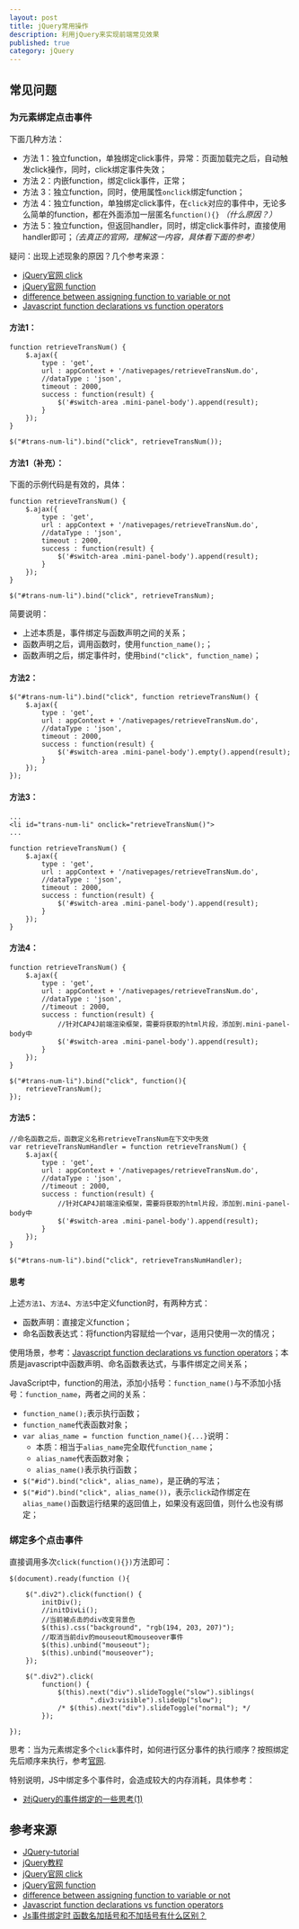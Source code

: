 ```yaml
---
layout: post
title: jQuery常用操作
description: 利用jQuery来实现前端常见效果
published: true
category: jQuery
---
```




## 常见问题

### 为元素绑定点击事件

下面几种方法：

* 方法 1：独立function，单独绑定click事件，异常：页面加载完之后，自动触发click操作，同时，click绑定事件失效；
* 方法 2：内嵌function，绑定click事件，正常；
* 方法 3：独立function，同时，使用属性`onclick`绑定function；
* 方法 4：独立function，单独绑定click事件，在`click`对应的事件中，无论多么简单的function，都在外面添加一层匿名`function(){}` *（什么原因？）*
* 方法 5：独立function，但返回handler，同时，绑定click事件时，直接使用handler即可；*（去真正的官网，理解这一内容，具体看下面的参考）*

疑问：出现上述现象的原因？几个参考来源：

* [jQuery官网 click][jQuery官网 click]
* [jQuery官网 function][jQuery官网 function]
* [difference between assigning function to variable or not][difference between assigning function to variable or not]
* [Javascript function declarations vs function operators][Javascript function declarations vs function operators]


#### 方法1：

	function retrieveTransNum() {
		$.ajax({
			type : 'get',
			url : appContext + '/nativepages/retrieveTransNum.do',
			//dataType : 'json',
			timeout : 2000,
			success : function(result) {
				$('#switch-area .mini-panel-body').append(result);
			}
		});
	} 
	
	$("#trans-num-li").bind("click", retrieveTransNum());
	
#### 方法1（补充）：

下面的示例代码是有效的，具体：

	function retrieveTransNum() {
		$.ajax({
			type : 'get',
			url : appContext + '/nativepages/retrieveTransNum.do',
			//dataType : 'json',
			timeout : 2000,
			success : function(result) {
				$('#switch-area .mini-panel-body').append(result);
			}
		});
	} 
	
	$("#trans-num-li").bind("click", retrieveTransNum);

简要说明：

* 上述本质是，事件绑定与函数声明之间的关系；
* 函数声明之后，调用函数时，使用`function_name();`；
* 函数声明之后，绑定事件时，使用`bind("click", function_name)`；

#### 方法2：

	$("#trans-num-li").bind("click", function retrieveTransNum() {
		$.ajax({
			type : 'get',
			url : appContext + '/nativepages/retrieveTransNum.do',
			//dataType : 'json',
			timeout : 2000,
			success : function(result) {
				$('#switch-area .mini-panel-body').empty().append(result);
			}
		});
	});

#### 方法3：
	
	...
	<li id="trans-num-li" onclick="retrieveTransNum()">
	...
	
	function retrieveTransNum() {
		$.ajax({
			type : 'get',
			url : appContext + '/nativepages/retrieveTransNum.do',
			//dataType : 'json',
			timeout : 2000,
			success : function(result) {
				$('#switch-area .mini-panel-body').append(result);
			}
		});
	} 
	
#### 方法4：

	function retrieveTransNum() {
		$.ajax({
			type : 'get',
			url : appContext + '/nativepages/retrieveTransNum.do',
			//dataType : 'json',
			//timeout : 2000,
			success : function(result) {
				//针对CAP4J前端渲染框架，需要将获取的html片段，添加到.mini-panel-body中
				$('#switch-area .mini-panel-body').append(result);
			}
		});
	}
	
	$("#trans-num-li").bind("click", function(){
		retrieveTransNum();
	});

#### 方法5：

	//命名函数之后，函数定义名称retrieveTransNum在下文中失效
	var retrieveTransNumHandler = function retrieveTransNum() {
		$.ajax({
			type : 'get',
			url : appContext + '/nativepages/retrieveTransNum.do',
			//dataType : 'json',
			//timeout : 2000,
			success : function(result) {
				//针对CAP4J前端渲染框架，需要将获取的html片段，添加到.mini-panel-body中
				$('#switch-area .mini-panel-body').append(result);
			}
		});
	}
	
	$("#trans-num-li").bind("click", retrieveTransNumHandler);


#### 思考

上述`方法1`、`方法4`、`方法5`中定义function时，有两种方式：

* 函数声明：直接定义function；
* 命名函数表达式：将function内容赋给一个var，适用只使用一次的情况；

使用场景，参考：[Javascript function declarations vs function operators][Javascript function declarations vs function operators]；本质是javascript中函数声明、命名函数表达式，与事件绑定之间关系；


JavaScript中，function的用法，添加小括号：`function_name()`与不添加小括号：`function_name`，两者之间的关系：

* `function_name();`表示执行函数；
* `function_name`代表函数对象；
* `var alias_name = function function_name(){...}`说明：
	* 本质：相当于`alias_name`完全取代`function_name`；
	* `alias_name`代表函数对象；
	* `alias_name()`表示执行函数；
* `$("#id").bind("click", alias_name)`，是正确的写法；
* `$("#id").bind("click", alias_name())`，表示`click`动作绑定在`alias_name()`函数运行结果的返回值上，如果没有返回值，则什么也没有绑定；



### 绑定多个点击事件

直接调用多次`click(function(){})`方法即可：

	$(document).ready(function (){

		$(".div2").click(function() {
			initDiv();
			//initDivLi();
			//当前被点击的div改变背景色
			$(this).css("background", "rgb(194, 203, 207)");
			//取消当前div的mouseout和mouseover事件
			$(this).unbind("mouseout");
			$(this).unbind("mouseover");
		});
		
		$(".div2").click(
			function() {
				$(this).next("div").slideToggle("slow").siblings(
						".div3:visible").slideUp("slow");
				/* $(this).next("div").slideToggle("normal"); */
			});
		
	});

思考：当为元素绑定多个`click`事件时，如何进行区分事件的执行顺序？按照绑定先后顺序来执行，参考[官网][jQuery官网 bind].

特别说明，JS中绑定多个事件时，会造成较大的内存消耗，具体参考：

* [对jQuery的事件绑定的一些思考(1)][对jQuery的事件绑定的一些思考(1)]
























## 参考来源

* [JQuery-tutorial][JQuery-tutorial]
* [jQuery教程][jQuery教程]
* [jQuery官网 click][jQuery官网 click]
* [jQuery官网 function][jQuery官网 function]
* [difference between assigning function to variable or not][difference between assigning function to variable or not]
* [Javascript function declarations vs function operators][Javascript function declarations vs function operators]
* [Js事件绑定时 函数名加括号和不加括号有什么区别？][Js事件绑定时 函数名加括号和不加括号有什么区别？]








[NingG]:    			http://ningg.github.com  "NingG"
[jQuery-tutorial]:		http://www.w3cschool.cc/jquery/jquery-tutorial.html
[jQuery教程]:			http://www.w3school.com.cn/jquery/index.asp
[jQuery官网 click]:		http://api.jquery.com/click/
[jQuery官网 function]:	http://api.jquery.com/Types/#Function
[difference between assigning function to variable or not]:		http://stackoverflow.com/questions/11146814/difference-between-assigning-function-to-variable-or-not
[Javascript function declarations vs function operators]:		http://helephant.com/2012/07/14/javascript-function-declaration-vs-expression/
[jQuery官网 bind]:												http://api.jquery.com/bind/
[对jQuery的事件绑定的一些思考(1)]:								http://developer.51cto.com/art/201304/390351.htm
[Js事件绑定时 函数名加括号和不加括号有什么区别？]:			http://tieba.baidu.com/p/3419868759


